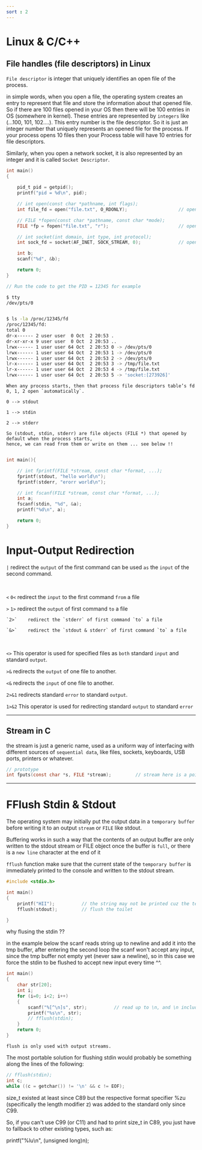 ```yaml
---
sort : 2
---
```


# Linux & C/C++ 

## File handles (file descriptors) in Linux
`File descriptor` is integer that uniquely identifies an open file of the process.

in simple words, when you open a file, the operating system creates an entry to represent that file and store the information about that opened file. So if there are 100 files opened in your OS then there will be 100 entries in OS (somewhere in kernel). These entries are represented by `integers` like (...100, 101, 102....). This entry number is the file descriptor. So it is just an integer number that uniquely represents an opened file for the process. If your process opens 10 files then your Process table will have 10 entries for file descriptors.

Similarly, when you open a network socket, it is also represented by an integer and it is called `Socket Descriptor`.

```c
int main()
{
	
	pid_t pid = getpid();
	printf("pid = %d\n", pid);	

    // int open(const char *pathname, int flags);
	int file_fd = open("file.txt", O_RDONLY);                   // open file        file_fd = 3 

    // FILE *fopen(const char *pathname, const char *mode); 
    FILE *fp = fopen("file.txt", "r");                          // open file        file_fd = 4 

    // int socket(int domain, int type, int protocol);
	int sock_fd = socket(AF_INET, SOCK_STREAM, 0);              // open socket      sock_fd = 5 

	int b; 
	scanf("%d", &b);

	return 0;
}

// Run the code to get the PID = 12345 for example
```

```bash
$ tty
/dev/pts/0


$ ls -la /proc/12345/fd
/proc/12345/fd:
total 0
dr-x------ 2 user user  0 Oct  2 20:53 .
dr-xr-xr-x 9 user user  0 Oct  2 20:53 ..
lrwx------ 1 user user 64 Oct  2 20:53 0 -> /dev/pts/0
lrwx------ 1 user user 64 Oct  2 20:53 1 -> /dev/pts/0
lrwx------ 1 user user 64 Oct  2 20:53 2 -> /dev/pts/0
lr-x------ 1 user user 64 Oct  2 20:53 3 -> /tmp/file.txt
lr-x------ 1 user user 64 Oct  2 20:53 4 -> /tmp/file.txt
lrwx------ 1 user user 64 Oct  2 20:53 5 -> 'socket:[273926]'
```





```note
When any process starts, then that process file descriptors table’s fd 0, 1, 2 open `automatically`.

0 --> stdout

1 --> stdin

2 --> stderr

So (stdout, stdin, stderr) are file objects (FILE *) that opened by default when the process starts,
hence, we can read from them or write on them ... see below !! 
```

```c

int main(){

    // int fprintf(FILE *stream, const char *format, ...);
    fprintf(stdout, "hello world\n");
    fprintf(stderr, "erorr world\n");

    // int fscanf(FILE *stream, const char *format, ...);
    int a;
    fscanf(stdin, "%d", &a);
    printf("%d\n", a);

    return 0;
}
```


# Input-Output Redirection

`|`         redirect the `output` of the first command can be used `as` the `input` of the second command.

<br>

`<` `0<`    redirect the `input` to the first command `from` a file

`>` `1>`    redirect the `output` of first command `to` a file

    `2>`    redirect the `stderr` of first command `to` a file

    `&>`    redirect the `stdout & stderr` of first command `to` a file

<br>

`<>` 	    This operator is used for specified files as `both` standard `input` and standard `output`.

`>&`	    redirects the `output` of one file to another.

`<&` 	    redirects the `input` of one file to another.

`2>&1` 	    redirects standard `error` to standard `output`.

`1>&2` 	    This operator is used for redirecting standard `output` to standard `error`







---





## Stream in C  
the stream is just a generic name, used as a uniform way of interfacing with different sources of `sequential data`, like files, sockets, keyboards, USB ports, printers or whatever. 

```c
// prototype 
int fputs(const char *s, FILE *stream);         // stream here is a pointer to a file object 
```





---







# FFlush Stdin & Stdout
The operating system may initially put the output data in a `temporary buffer` before writing it to an output `stream` or `FILE` like stdout.

Buffering works in such a way that the contents of an output buffer are only written to the stdout stream or FILE object once the buffer is `full`, or there is a `new line` character at the end of it

`fflush` function make sure that the current state of the `temporary buffer` is immediately printed to the console and written to the stdout stream.

```c
#include <stdio.h>

int main()
{
    printf("HII");          // the string may not be printed cuz the temporary buffer not filled yet 
    fflush(stdout);         // flush the toilet

}
```


why flusing the stdin ?? 

in the example below the scanf reads string up to newline and add it into the tmp buffer, after entering the second loop the scanf won't accept any input, since the tmp buffer not empty yet (never saw a newline), so in this case we force the stdin to be flushed to accept new input every time ^^.

```c
int main()
{
    char str[20];
    int i;
    for (i=0; i<2; i++)
    {
        scanf("%[^\n]s", str);          // read up to \n, and \n included !!
        printf("%s\n", str);
        // fflush(stdin);
    }
    return 0;
}
```

```note
flush is only used with output streams. 
```

The most portable solution for flushing stdin would probably be something along the lines of the following:

```c
// fflush(stdin);
int c;
while ((c = getchar()) != '\n' && c != EOF);
```



























size_t existed at least since C89 but the respective format specifier %zu (specifically the length modifier z) was added to the standard only since C99.

So, if you can't use C99 (or C11) and had to print size_t in C89, you just have to fallback to other existing types, such as:

printf("%lu\n", (unsigned long)n);

